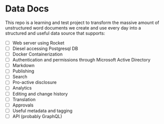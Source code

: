 # Data Docs

This repo is a learning and test project to transform the massive amount of unstructured word documents we create and use every day into a structured and useful data source that supports:

- [ ] Web server using Rocket
- [ ] Diesel accessing Postgresql DB
- [ ] Docker Containerization
- [ ] Authentication and permissions through Microsoft Active Directory
- [ ] Markdown
- [ ] Publishing
- [ ] Search
- [ ] Pro-active disclosure
- [ ] Analytics
- [ ] Editing and change history
- [ ] Translation
- [ ] Approvals
- [ ] Useful metadata and tagging
- [ ] API (probably GraphQL)